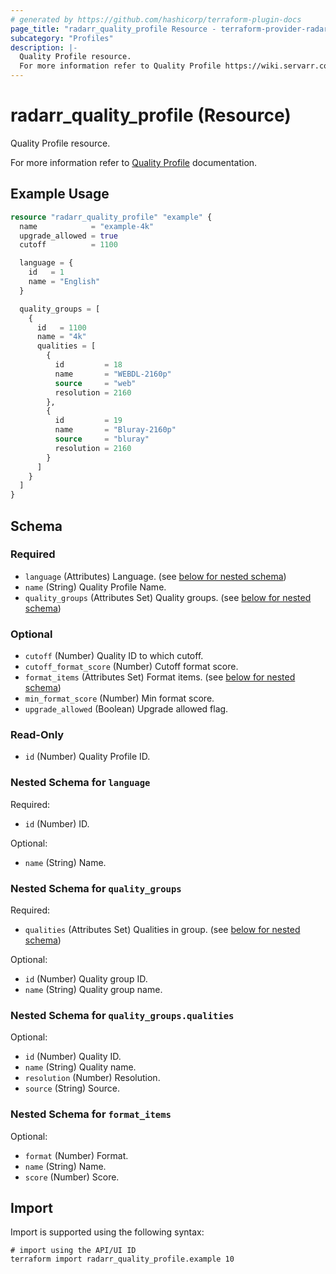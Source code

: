 ```yaml
---
# generated by https://github.com/hashicorp/terraform-plugin-docs
page_title: "radarr_quality_profile Resource - terraform-provider-radarr"
subcategory: "Profiles"
description: |-
  Quality Profile resource.
  For more information refer to Quality Profile https://wiki.servarr.com/radarr/settings#quality-profiles documentation.
---
```


# radarr_quality_profile (Resource)

<!-- subcategory:Profiles -->Quality Profile resource.
For more information refer to [Quality Profile](https://wiki.servarr.com/radarr/settings#quality-profiles) documentation.

## Example Usage

```terraform
resource "radarr_quality_profile" "example" {
  name            = "example-4k"
  upgrade_allowed = true
  cutoff          = 1100

  language = {
    id   = 1
    name = "English"
  }

  quality_groups = [
    {
      id   = 1100
      name = "4k"
      qualities = [
        {
          id         = 18
          name       = "WEBDL-2160p"
          source     = "web"
          resolution = 2160
        },
        {
          id         = 19
          name       = "Bluray-2160p"
          source     = "bluray"
          resolution = 2160
        }
      ]
    }
  ]
}
```

<!-- schema generated by tfplugindocs -->
## Schema

### Required

- `language` (Attributes) Language. (see [below for nested schema](#nestedatt--language))
- `name` (String) Quality Profile Name.
- `quality_groups` (Attributes Set) Quality groups. (see [below for nested schema](#nestedatt--quality_groups))

### Optional

- `cutoff` (Number) Quality ID to which cutoff.
- `cutoff_format_score` (Number) Cutoff format score.
- `format_items` (Attributes Set) Format items. (see [below for nested schema](#nestedatt--format_items))
- `min_format_score` (Number) Min format score.
- `upgrade_allowed` (Boolean) Upgrade allowed flag.

### Read-Only

- `id` (Number) Quality Profile ID.

<a id="nestedatt--language"></a>
### Nested Schema for `language`

Required:

- `id` (Number) ID.

Optional:

- `name` (String) Name.


<a id="nestedatt--quality_groups"></a>
### Nested Schema for `quality_groups`

Required:

- `qualities` (Attributes Set) Qualities in group. (see [below for nested schema](#nestedatt--quality_groups--qualities))

Optional:

- `id` (Number) Quality group ID.
- `name` (String) Quality group name.

<a id="nestedatt--quality_groups--qualities"></a>
### Nested Schema for `quality_groups.qualities`

Optional:

- `id` (Number) Quality ID.
- `name` (String) Quality name.
- `resolution` (Number) Resolution.
- `source` (String) Source.



<a id="nestedatt--format_items"></a>
### Nested Schema for `format_items`

Optional:

- `format` (Number) Format.
- `name` (String) Name.
- `score` (Number) Score.

## Import

Import is supported using the following syntax:

```shell
# import using the API/UI ID
terraform import radarr_quality_profile.example 10
```

